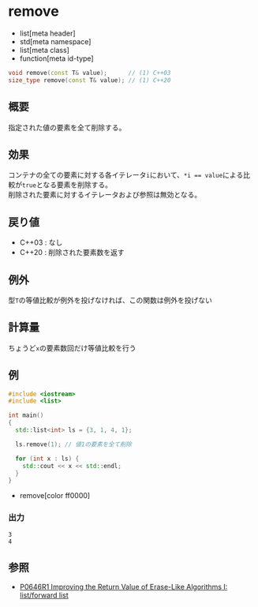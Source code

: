 # remove
* list[meta header]
* std[meta namespace]
* list[meta class]
* function[meta id-type]

```cpp
void remove(const T& value);      // (1) C++03
size_type remove(const T& value); // (1) C++20
```

## 概要
指定された値の要素を全て削除する。


## 効果
コンテナの全ての要素に対する各イテレータ`i`において、`*i == value`による比較が`true`となる要素を削除する。  
削除された要素に対するイテレータおよび参照は無効となる。


## 戻り値
- C++03 : なし
- C++20 : 削除された要素数を返す


## 例外
型`T`の等値比較が例外を投げなければ、この関数は例外を投げない


## 計算量
ちょうど`x`の要素数回だけ等値比較を行う


## 例
```cpp example
#include <iostream>
#include <list>

int main()
{
  std::list<int> ls = {3, 1, 4, 1};

  ls.remove(1); // 値1の要素を全て削除

  for (int x : ls) {
    std::cout << x << std::endl;
  }
}
```
* remove[color ff0000]

### 出力
```
3
4
```


## 参照
- [P0646R1 Improving the Return Value of Erase-Like Algorithms I: list/forward list](http://www.open-std.org/jtc1/sc22/wg21/docs/papers/2018/p0646r1.pdf)
